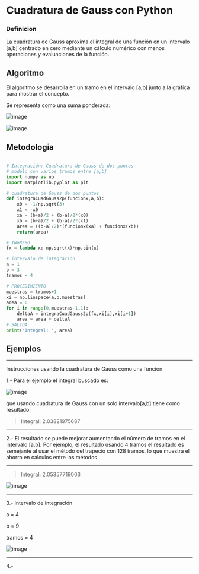 # Cuadratura de Gauss con Python
### Definicion
La cuadratura de Gauss aproxima el integral de una función en un intervalo [a,b] centrado en cero mediante un cálculo numérico con menos operaciones y evaluaciones de la función. 


## Algoritmo

El algoritmo se desarrolla en un tramo en el intervalo [a,b] junto a la gráfica para mostrar el concepto. 

Se representa como una suma ponderada:

![image](https://github.com/Mexta46/Metodos_Numericos_Tema4/assets/160789479/1af68233-4ecb-4052-a565-cfba89dbfec3)

![image](https://github.com/Mexta46/Metodos_Numericos_Tema4/assets/160789479/18673eab-ce26-4360-a2fa-1b880337b241)


## Metodologia
```python

# Integración: Cuadratura de Gauss de dos puntos
# modelo con varios tramos entre [a,b]
import numpy as np
import matplotlib.pyplot as plt

# cuadratura de Gauss de dos puntos
def integraCuadGauss2p(funcionx,a,b):
    x0 = -1/np.sqrt(3)
    x1 = -x0
    xa = (b+a)/2 + (b-a)/2*(x0)
    xb = (b+a)/2 + (b-a)/2*(x1)
    area = ((b-a)/2)*(funcionx(xa) + funcionx(xb))
    return(area)

# INGRESO
fx = lambda x: np.sqrt(x)*np.sin(x)

# intervalo de integración
a = 1
b = 3
tramos = 4

# PROCEDIMIENTO
muestras = tramos+1
xi = np.linspace(a,b,muestras)
area = 0
for i in range(0,muestras-1,1):
    deltaA = integraCuadGauss2p(fx,xi[i],xi[i+1])
    area = area + deltaA
# SALIDA
print('Integral: ', area)


```

## Ejemplos

----------------------

Instrucciones usando la cuadratura de Gauss como una función

1.- Para el ejemplo el integral buscado es:

![image](https://github.com/Mexta46/Metodos_Numericos_Tema4/assets/160789479/e7e60bc9-ee4f-4667-af94-1c0d4f6df56f)

que usando cuadratura de Gauss con un solo intervalo[a,b] tiene como resultado:

>Integral:  2.03821975687

---------------------

2.- El resultado se puede mejorar aumentando el número de tramos en el intervalo [a,b]. Por ejemplo, el resultado usando 4 tramos el resultado es semejante al usar el método del trapecio con 128 tramos, lo que muestra el ahorro en calculos entre los métodos

----------------------

>Integral:  2.05357719003

![image](https://github.com/Mexta46/Metodos_Numericos_Tema4/assets/160789479/3c656246-45b8-408b-9c74-d3d0ec721241)

----------------------

3.- intervalo de integración

a = 4 

b = 9

tramos = 4


![image](https://github.com/Mexta46/Metodos_Numericos_Tema4/assets/160789479/c0840c15-10ba-4d93-a25b-2a33d8f19421)

----------------------

4.-


